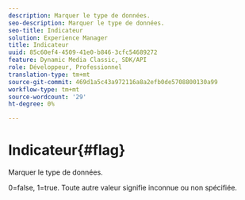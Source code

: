 ```yaml
---
description: Marquer le type de données.
seo-description: Marquer le type de données.
seo-title: Indicateur
solution: Experience Manager
title: Indicateur
uuid: 85c60ef4-4509-41e0-b846-3cfc54689272
feature: Dynamic Media Classic, SDK/API
role: Développeur, Professionnel
translation-type: tm+mt
source-git-commit: 469d1a5c43a972116a8a2efb0de5708800130a99
workflow-type: tm+mt
source-wordcount: '29'
ht-degree: 0%

---
```



# Indicateur{#flag}

Marquer le type de données.

0=false, 1=true. Toute autre valeur signifie inconnue ou non spécifiée.
